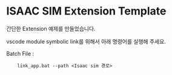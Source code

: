 # ISAAC SIM Extension Template

간단한 Extension 예제를 만들었습니다.

vscode module symbolic link를 위해서 아래 명령어를 실행해 주세요.

Batch File :
````
    link_app.bat --path <Isaac sim 경로>
````
